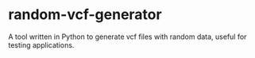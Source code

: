# random-vcf-generator
A tool written in Python to generate vcf files with random data, useful for testing applications.
